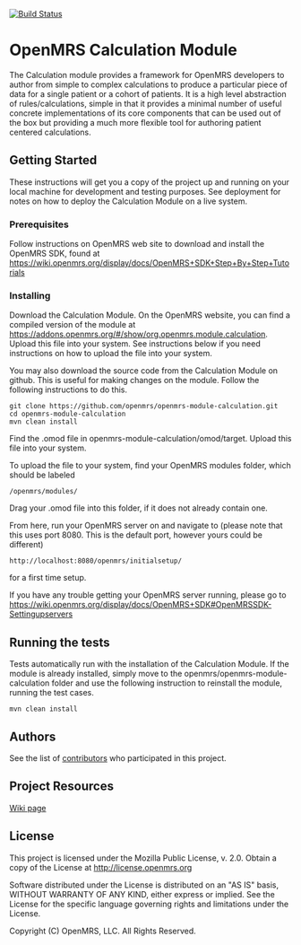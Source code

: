 [![Build Status](https://travis-ci.org/openmrs/openmrs-module-calculation.svg?branch=master)](https://travis-ci.org/openmrs/openmrs-module-calculation)

# OpenMRS Calculation Module

The Calculation module provides a framework for OpenMRS developers to author from simple to complex calculations to produce a particular piece of data for a single patient or a cohort of patients. It is a high level abstraction of rules/calculations, simple in that it provides a minimal number of useful concrete implementations of its core components that can be used out of the box but providing a much more flexible tool for authoring patient centered calculations.

## Getting Started

These instructions will get you a copy of the project up and running on your local machine for development and testing purposes. See deployment for notes on how to deploy the Calculation Module on a live system.

### Prerequisites

Follow instructions on OpenMRS web site to download and install the OpenMRS SDK, found at https://wiki.openmrs.org/display/docs/OpenMRS+SDK+Step+By+Step+Tutorials

### Installing
Download the Calculation Module. On the OpenMRS website, you can find a compiled version of the module at https://addons.openmrs.org/#/show/org.openmrs.module.calculation. Upload this file into your system. See instructions below if you need instructions on how to upload the file into your system.

You may also download the source code from the Calculation Module on github. This is useful for making changes on the module. Follow the following instructions to do this. 

```
git clone https://github.com/openmrs/openmrs-module-calculation.git
cd openmrs-module-calculation
mvn clean install
```

Find the .omod file in openmrs-module-calculation/omod/target. Upload this file into your system.

To upload the file to your system, find your OpenMRS modules folder, which should be labeled

```
/openmrs/modules/
```

Drag your .omod file into this folder, if it does not already contain one.

From here, run your OpenMRS server on and navigate to (please note that this uses port 8080. This is the default port, however yours could be different)

```
http://localhost:8080/openmrs/initialsetup/
```

for a first time setup.

If you have any trouble getting your OpenMRS server running, please go to https://wiki.openmrs.org/display/docs/OpenMRS+SDK#OpenMRSSDK-Settingupservers

## Running the tests

Tests automatically run with the installation of the Calculation Module. If the module is already installed, simply move to the openmrs/openmrs-module-calculation folder and use the following instruction to reinstall the module, running the test cases.

```
mvn clean install
```

## Authors

See the list of [contributors](https://github.com/openmrs/openmrs-module-calculation/graphs/contributors) who participated in this project.

## Project Resources

[Wiki page](https://wiki.openmrs.org/display/docs/Calculation+Module)

## License
This project is licensed under the Mozilla Public License, v. 2.0. Obtain a copy of the License at
http://license.openmrs.org

Software distributed under the License is distributed on an "AS IS"
basis, WITHOUT WARRANTY OF ANY KIND, either express or implied. See the
License for the specific language governing rights and limitations
under the License.

Copyright (C) OpenMRS, LLC.  All Rights Reserved.
